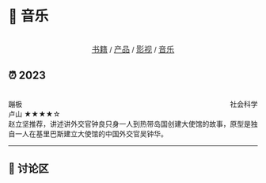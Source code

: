 # 🎹 音乐


<center>  
  <br>
  <a href="https://blog.ralvines.top/friend/"><font face="LXGW WenKai Screen" size=3 color="#333333">书籍</font></a> / <a href="https://blog.ralvines.top/board/"><font face="LXGW WenKai Screen" size=3 color="#333333">产品</font></a> / <a href="https://blog.ralvines.top/praise/"><font face="LXGW WenKai Screen" size=3 color="#333333">影视</font></a> / <a href="https://blog.ralvines.top/praise/"><font face="LXGW WenKai Screen" size=3 color="#333333">音乐</font></a>
  <br>
</center>

## ⏰ 2023

<br>
<div class="culture-list" cover-src="https://cos.pinlyu.com/culture/books/" json-src="books.json">
  <div class="media">
    <div class="media-cover" style="background-image:url(https://cos.pinlyu.com/culture/books/蹦极.webp)"></div>
    <div class="media-meta">
      <div class="media-meta-item title">蹦极<span style="float:right;font-weight:400">社会科学</span></div>
      <div class="media-meta-item">
        <span class="author">卢山</span>
        <span class="star-score">★★★★<span class="grey-star">☆</span></span>
      </div>
      <div class="media-meta-item intro"><font face="LXGW WenKai Screen">赵立坚推荐，讲述讲外交官钟良只身一人到热带岛国创建大使馆的故事，原型是独自一人在基里巴斯建立大使馆的中国外交官吴钟华。</font></div>
    </div>
  </div>
</div>

---

## 💬 讨论区
